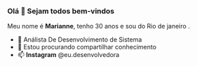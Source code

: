 ### Olá  👋 Sejam todos bem-vindos 

Meu nome é **Marianne**, tenho 30 anos e sou do Rio de janeiro .
- 🔭 Análista De Desenvolvimento de Sistema
- 🌱 Estou procurando compartilhar conhecimento
- 📫 **Instagram** @eu.desenvolvedora
